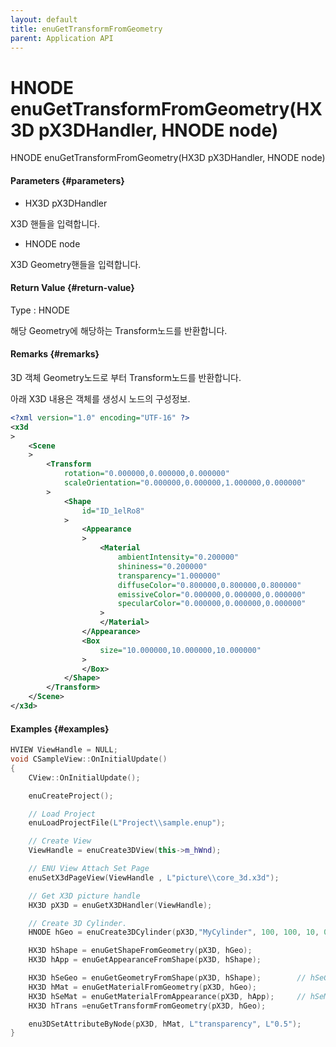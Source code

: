 ```yaml
---
layout: default
title: enuGetTransformFromGeometry
parent: Application API
---
```

# HNODE enuGetTransformFromGeometry\(HX3D pX3DHandler, HNODE node\)

HNODE enuGetTransformFromGeometry\(HX3D pX3DHandler, HNODE node\)

#### Parameters {#parameters}

* HX3D pX3DHandler

X3D 핸들을 입력합니다.

* HNODE node

X3D Geometry핸들을 입력합니다.

#### Return Value {#return-value}

Type : HNODE

해당 Geometry에 해당하는 Transform노드를 반환합니다.

#### Remarks {#remarks}

3D 객체 Geometry노드로 부터 Transform노드를 반환합니다.

아래 X3D 내용은 객체를 생성시 노드의 구성정보.

```xml
<?xml version="1.0" encoding="UTF-16" ?>
<x3d
>
    <Scene
    >
        <Transform
            rotation="0.000000,0.000000,0.000000"
            scaleOrientation="0.000000,0.000000,1.000000,0.000000"
        >
            <Shape
                id="ID_1elRo8"
            >
                <Appearance
                >
                    <Material
                        ambientIntensity="0.200000"
                        shininess="0.200000"
                        transparency="1.000000"
                        diffuseColor="0.800000,0.800000,0.800000"
                        emissiveColor="0.000000,0.000000,0.000000"
                        specularColor="0.000000,0.000000,0.000000"
                    >
                    </Material>
                </Appearance>
                <Box
                    size="10.000000,10.000000,10.000000"
                >
                </Box>
            </Shape>
        </Transform>
    </Scene>
</x3d>
```

#### Examples {#examples}

```cpp
HVIEW ViewHandle = NULL; 
void CSampleView::OnInitialUpdate() 
{ 
    CView::OnInitialUpdate(); 

    enuCreateProject(); 

    // Load Project
    enuLoadProjectFile(L"Project\\sample.enup"); 

    // Create View
    ViewHandle = enuCreate3DView(this->m_hWnd); 

    // ENU View Attach Set Page 
    enuSetX3dPageView(ViewHandle , L"picture\\core_3d.x3d");

    // Get X3D picture handle
    HX3D pX3D = enuGetX3DHandler(ViewHandle); 

    // Create 3D Cylinder.
    HNODE hGeo = enuCreate3DCylinder(pX3D,"MyCylinder", 100, 100, 10, 0, 0, 0);        

    HX3D hShape = enuGetShapeFromGeometry(pX3D, hGeo);
    HX3D hApp = enuGetAppearanceFromShape(pX3D, hShape);

    HX3D hSeGeo = enuGetGeometryFromShape(pX3D, hShape);        // hSeGeo and hGeo equal.
    HX3D hMat = enuGetMaterialFromGeometry(pX3D, hGeo);  
    HX3D hSeMat = enuGetMaterialFromAppearance(pX3D, hApp);     // hSeMat and hMat equal.
    HX3D hTrans =enuGetTransformFromGeometry(pX3D, hGeo);

    enu3DSetAttributeByNode(pX3D, hMat, L"transparency", L"0.5");
}
```



